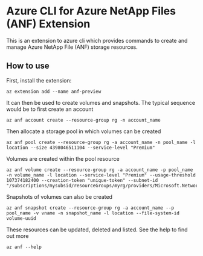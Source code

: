 # Azure CLI for Azure NetApp Files (ANF) Extension #
This is an extension to azure cli which provides commands to create and manage Azure NetApp File (ANF) storage resources.

## How to use ##
First, install the extension:
```
az extension add --name anf-preview
```

It can then be used to create volumes and snapshots. The typical sequence would be to first create an account
```
az anf account create --resource-group rg -n account_name
```

Then allocate a storage pool in which volumes can be created
```
az anf pool create --resource-group rg -a account_name -n pool_name -l location --size 4398046511104 --service-level "Premium"
```

Volumes are created within the pool resource
```
az anf volume create --resource-group rg -a account_name -p pool_name -n volume_name -l location --service-level "Premium" --usage-threshold 107374182400 --creation-token "unique-token" --subnet-id "/subscriptions/mysubsid/resourceGroups/myrg/providers/Microsoft.Network/virtualNetworks/myvnet/subnets/default"
```

Snapshots of volumes can also be created
```
az anf snapshot create --resource-group rg -a account_name --p pool_name -v vname -n snapshot_name -l location --file-system-id volume-uuid
```

These resources can be updated, deleted and listed. See the help to find out more
```
az anf --help
```
